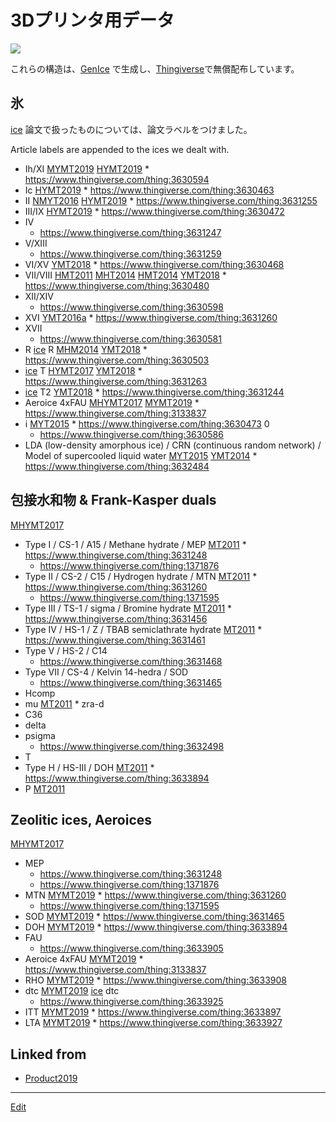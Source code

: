 # 3Dプリンタ用データ

![](https://i.gyazo.com/936aabbe84fa478443890bae6d78a875.png)

これらの構造は、[GenIce](GenIce.md) で生成し、[Thingiverse](https://thingiverse.com)で無償配布しています。





## 氷

[ice](ice.md) 
論文で扱ったものについては、論文ラベルをつけました。

Article labels are appended to the ices we dealt with.


* Ih/XI [MYMT2019](MYMT2019.md) [HYMT2019](HYMT2019.md)   * https://www.thingiverse.com/thing:3630594
* Ic [HYMT2019](HYMT2019.md)   * https://www.thingiverse.com/thing:3630463
* II [NMYT2016](NMYT2016.md) [HYMT2019](HYMT2019.md)   * https://www.thingiverse.com/thing:3631255
* III/IX [HYMT2019](HYMT2019.md)   * https://www.thingiverse.com/thing:3630472
* IV
  * https://www.thingiverse.com/thing:3631247
* V/XIII
  * https://www.thingiverse.com/thing:3631259
* VI/XV [YMT2018](YMT2018.md)   * https://www.thingiverse.com/thing:3630468
* VII/VIII [HMT2011](HMT2011.md) [MHT2014](MHT2014.md) [HMT2014](HMT2014.md) [YMT2018](YMT2018.md)   * https://www.thingiverse.com/thing:3630480
* XII/XIV
  * https://www.thingiverse.com/thing:3630598
* XVI [YMT2016a](YMT2016a.md)   * https://www.thingiverse.com/thing:3631260
* XVII
  * https://www.thingiverse.com/thing:3630581
* R [ice](ice.md) R   [MHM2014](MHM2014.md) [YMT2018](YMT2018.md)   * https://www.thingiverse.com/thing:3630503
* [ice](ice.md) T  [HYMT2017](HYMT2017.md) [YMT2018](YMT2018.md)   * https://www.thingiverse.com/thing:3631263
* [ice](ice.md) T2   [YMT2018](YMT2018.md)   * https://www.thingiverse.com/thing:3631244
* Aeroice 4xFAU [MHYMT2017](MHYMT2017.md) [MYMT2019](MYMT2019.md)   * https://www.thingiverse.com/thing:3133837
* i  [MYT2015](MYT2015.md)   * https://www.thingiverse.com/thing:3630473
0 
  * https://www.thingiverse.com/thing:3630586
* LDA (low-density amorphous ice) / CRN (continuous random network) / Model of supercooled liquid water [MYT2015](MYT2015.md) [YMT2014](YMT2014.md)   * https://www.thingiverse.com/thing:3632484



## 包接水和物 & Frank-Kasper duals

[MHYMT2017](MHYMT2017.md) 

* Type I / CS-1 / A15 / Methane hydrate / MEP [MT2011](MT2011.md)   * https://www.thingiverse.com/thing:3631248
  * https://www.thingiverse.com/thing:1371876
* Type II / CS-2 / C15 / Hydrogen hydrate / MTN [MT2011](MT2011.md)   * https://www.thingiverse.com/thing:3631260 
  * https://www.thingiverse.com/thing:1371595
* Type III / TS-1 / sigma / Bromine hydrate  [MT2011](MT2011.md)   * https://www.thingiverse.com/thing:3631456
* Type IV / HS-1 / Z / TBAB semiclathrate hydrate [MT2011](MT2011.md)   * https://www.thingiverse.com/thing:3631461
* Type V / HS-2 / C14
  * https://www.thingiverse.com/thing:3631468
* Type VII / CS-4 / Kelvin 14-hedra / SOD
  * https://www.thingiverse.com/thing:3631465
* Hcomp
* mu [MT2011](MT2011.md) * zra-d
* C36
* delta
* psigma
  * https://www.thingiverse.com/thing:3632498
* T
* Type H / HS-III / DOH  [MT2011](MT2011.md)   * https://www.thingiverse.com/thing:3633894
* P  [MT2011](MT2011.md) 


## Zeolitic ices, Aeroices

[MHYMT2017](MHYMT2017.md) 

* MEP
  * https://www.thingiverse.com/thing:3631248
  * https://www.thingiverse.com/thing:1371876
* MTN [MYMT2019](MYMT2019.md)   * https://www.thingiverse.com/thing:3631260 
  * https://www.thingiverse.com/thing:1371595
* SOD [MYMT2019](MYMT2019.md)   * https://www.thingiverse.com/thing:3631465
* DOH [MYMT2019](MYMT2019.md)   * https://www.thingiverse.com/thing:3633894
* FAU
  * https://www.thingiverse.com/thing:3633905
* Aeroice 4xFAU [MYMT2019](MYMT2019.md)   * https://www.thingiverse.com/thing:3133837
* RHO [MYMT2019](MYMT2019.md)   * https://www.thingiverse.com/thing:3633908
* dtc [MYMT2019](MYMT2019.md) [ice](ice.md) dtc 
  * https://www.thingiverse.com/thing:3633925
* ITT [MYMT2019](MYMT2019.md)   * https://www.thingiverse.com/thing:3633897
* LTA [MYMT2019](MYMT2019.md)   * https://www.thingiverse.com/thing:3633927





## Linked from

* [Product2019](Product2019.md)


----
[Edit](https://github.com/vitroid/vitroid.github.io/edit/master/MD/3Dプリンタ用データ.md)
